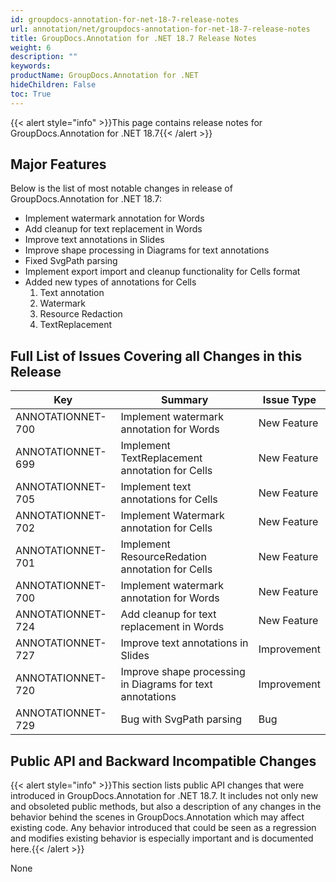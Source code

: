```yaml
---
id: groupdocs-annotation-for-net-18-7-release-notes
url: annotation/net/groupdocs-annotation-for-net-18-7-release-notes
title: GroupDocs.Annotation for .NET 18.7 Release Notes
weight: 6
description: ""
keywords: 
productName: GroupDocs.Annotation for .NET
hideChildren: False
toc: True
---
```


{{< alert style="info" >}}This page contains release notes for GroupDocs.Annotation for .NET 18.7{{< /alert >}}

## Major Features

Below is the list of most notable changes in release of GroupDocs.Annotation for .NET 18.7:

*   Implement watermark annotation for Words
*   Add cleanup for text replacement in Words
*   Improve text annotations in Slides
*   Improve shape processing in Diagrams for text annotations
*   Fixed SvgPath parsing
*   Implement export import and cleanup functionality for Cells format
*   Added new types of annotations for Cells
    1.  Text annotation
    2.  Watermark
    3.  Resource Redaction
    4.  TextReplacement

## Full List of Issues Covering all Changes in this Release

| Key | Summary | Issue Type |
| --- | --- | --- |
| ANNOTATIONNET-700 | Implement watermark annotation for Words | New Feature |
| ANNOTATIONNET-699 | Implement TextReplacement annotation for Cells | New Feature |
| ANNOTATIONNET-705 | Implement text annotations for Cells | New Feature |
| ANNOTATIONNET-702 | Implement Watermark annotation for Cells | New Feature |
| ANNOTATIONNET-701 | Implement ResourceRedation annotation for Cells | New Feature |
| ANNOTATIONNET-700 | Implement watermark annotation for Words | New Feature |
| ANNOTATIONNET-724 | Add cleanup for text replacement in Words | New Feature |
| ANNOTATIONNET-727 | Improve text annotations in Slides | Improvement |
| ANNOTATIONNET-720 | Improve shape processing in Diagrams for text annotations | Improvement |
| ANNOTATIONNET-729 | Bug with SvgPath parsing | Bug |

## Public API and Backward Incompatible Changes

{{< alert style="info" >}}This section lists public API changes that were introduced in GroupDocs.Annotation for .NET 18.7. It includes not only new and obsoleted public methods, but also a description of any changes in the behavior behind the scenes in GroupDocs.Annotation which may affect existing code. Any behavior introduced that could be seen as a regression and modifies existing behavior is especially important and is documented here.{{< /alert >}}

None

